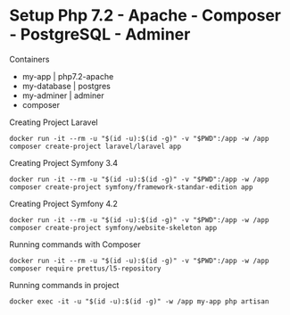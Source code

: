 # Setup Php 7.2 - Apache - Composer - PostgreSQL - Adminer

Containers
- my-app | php7.2-apache
- my-database | postgres
- my-adminer | adminer
- composer

Creating Project Laravel
```
docker run -it --rm -u "$(id -u):$(id -g)" -v "$PWD":/app -w /app composer create-project laravel/laravel app 
```

Creating Project Symfony 3.4
```
docker run -it --rm -u "$(id -u):$(id -g)" -v "$PWD":/app -w /app composer create-project symfony/framework-standar-edition app 
```

Creating Project Symfony 4.2
```
docker run -it --rm -u "$(id -u):$(id -g)" -v "$PWD":/app -w /app composer create-project symfony/website-skeleton app 
```

Running commands with Composer
```
docker run -it --rm -u "$(id -u):$(id -g)" -v "$PWD":/app -w /app composer require prettus/l5-repository
```

Running commands in project
```
docker exec -it -u "$(id -u):$(id -g)" -w /app my-app php artisan
```
